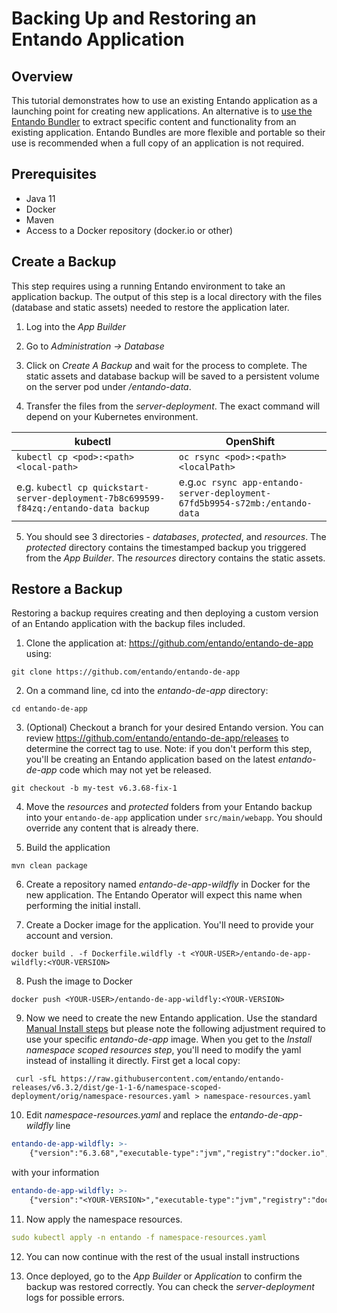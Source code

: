 # Backing Up and Restoring an Entando Application

## Overview

This tutorial demonstrates how to use an existing Entando application as a launching point for creating new applications. An alternative is to [use the Entando Bundler](../ecr/export-bundle-from-application.md) to extract specific content and functionality from an existing application. Entando Bundles are more flexible and portable so their use is recommended when a full copy of an application is not required.

## Prerequisites
* Java 11
* Docker
* Maven
* Access to a Docker repository (docker.io or other)

## Create a Backup
This step requires using a running Entando environment to take an application backup.
The output of this step is a local directory with the files (database and static assets) needed to restore the application later.

1. Log into the _App Builder_

2. Go to _Administration → Database_

3. Click on _Create A Backup_ and wait for the process to complete. The static assets and database backup will be saved to a persistent volume on the server pod under _/entando-data_.

4. Transfer the files from the _server-deployment_. The exact command will depend on your Kubernetes environment.

| kubectl | OpenShift |
| ------- | --------- |
| `kubectl cp <pod>:<path> <local-path>` | `oc rsync <pod>:<path> <localPath>` |
| e.g. `kubectl cp quickstart-server-deployment-7b8c699599-f84zq:/entando-data backup` | e.g.`oc rsync app-entando-server-deployment-67fd5b9954-s72mb:/entando-data`|

5. You should see 3 directories - _databases_, _protected_, and _resources_.
   The _protected_ directory contains the timestamped backup you triggered from the _App Builder_. The _resources_ directory contains the static assets.

## Restore a Backup
Restoring a backup requires creating and then deploying a custom version of an Entando application with the
backup files included.

1.  Clone the application at:
    <https://github.com/entando/entando-de-app> using:
```
git clone https://github.com/entando/entando-de-app
```

2.  On a command line, cd into the _entando-de-app_ directory:
```
cd entando-de-app
```

3. (Optional) Checkout a branch for your desired Entando version. You can review <https://github.com/entando/entando-de-app/releases> to determine the correct tag to use. Note: if you don't perform this step, you'll be creating an Entando application based on the latest _entando-de-app_ code which may not yet be released.
```
git checkout -b my-test v6.3.68-fix-1
```

4.  Move the _resources_ and _protected_ folders from your Entando backup into your
    `entando-de-app` application under `src/main/webapp`. You should override any content that is
    already there.

5.  Build the application
```
mvn clean package
```
6.  Create a repository named _entando-de-app-wildfly_ in Docker for the new application. The Entando Operator will expect this name when performing the initial install.

7. Create a Docker image for the application. You'll need to provide your account and version.
```
docker build . -f Dockerfile.wildfly -t <YOUR-USER>/entando-de-app-wildfly:<YOUR-VERSION>
```

8.  Push the image to Docker
```
docker push <YOUR-USER>/entando-de-app-wildfly:<YOUR-VERSION>
```

9. Now we need to create the new Entando application. Use the standard [Manual Install steps](../../docs/getting-started/#manual-install) but please note the following adjustment required to use your specific _entando-de-app_ image. When you get to the _Install namespace scoped resources step_, you'll need to modify the yaml instead of installing it directly. First get a local copy:
```
 curl -sfL https://raw.githubusercontent.com/entando/entando-releases/v6.3.2/dist/ge-1-1-6/namespace-scoped-deployment/orig/namespace-resources.yaml > namespace-resources.yaml
```

10. Edit _namespace-resources.yaml_ and replace the _entando-de-app-wildfly_ line
```yaml
entando-de-app-wildfly: >-
    {"version":"6.3.68","executable-type":"jvm","registry":"docker.io","organization":"entando"}
```
with your information
```yaml
entando-de-app-wildfly: >-
    {"version":"<YOUR-VERSION>","executable-type":"jvm","registry":"docker.io","organization":"<YOUR-USER>"}
``` 
11. Now apply the namespace resources.
```yaml
sudo kubectl apply -n entando -f namespace-resources.yaml
```

12. You can now continue with the rest of the usual install instructions

13. Once deployed, go to the _App Builder_ or _Application_ to confirm the backup was restored correctly. You can check the _server-deployment_ logs for possible errors.
